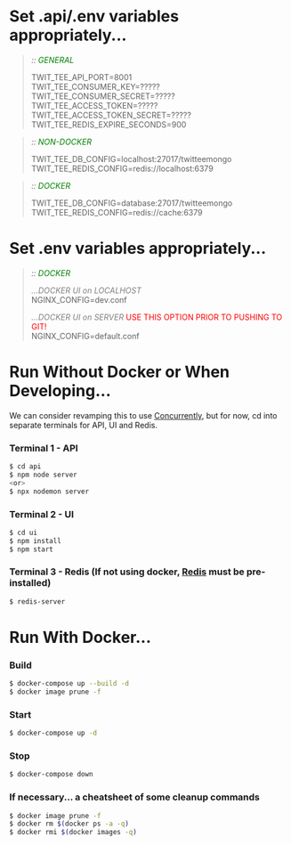 # Set .api/.env variables appropriately... 
 
> *:: <span style="color:green">GENERAL</span>*
>
> TWIT_TEE_API_PORT=8001<br/>
> TWIT_TEE_CONSUMER_KEY=?????<br/>
> TWIT_TEE_CONSUMER_SECRET=?????<br/>
> TWIT_TEE_ACCESS_TOKEN=?????<br/>
> TWIT_TEE_ACCESS_TOKEN_SECRET=?????<br/>
> TWIT_TEE_REDIS_EXPIRE_SECONDS=900<br/>

> *:: <span style="color:green">NON-DOCKER</span>*
> 
> TWIT_TEE_DB_CONFIG=localhost:27017/twitteemongo<br/>
> TWIT_TEE_REDIS_CONFIG=redis://localhost:6379<br/>
 
> *:: <span style="color:green">DOCKER</span>*
> 
> TWIT_TEE_DB_CONFIG=database:27017/twitteemongo<br/>
> TWIT_TEE_REDIS_CONFIG=redis://cache:6379<br/>

# Set .env variables appropriately... 
 
> 
> *:: <span style="color:green">DOCKER</span>*
>
> <span style="color:gray">*...DOCKER UI on LOCALHOST*</span><br/>
> NGINX_CONFIG=dev.conf
>
> <span style="color:gray">*...DOCKER UI on SERVER*</span><span style="color:red"> USE THIS OPTION PRIOR TO PUSHING TO GIT!</span><br/>
> NGINX_CONFIG=default.conf

# Run Without Docker or When Developing...
We can consider revamping this to use [Concurrently](https://github.com/kimmobrunfeldt/concurrently), but for now, cd into separate terminals for API, UI and Redis.

### Terminal 1 - API
```sh
$ cd api
$ npm node server
<or>
$ npx nodemon server
```
### Terminal 2 - UI
```sh
$ cd ui
$ npm install
$ npm start
```

### Terminal 3 - Redis (If not using docker, [Redis](https://redis.io/) must be pre-installed)
````sh
$ redis-server
````

# Run With Docker...

### Build
```sh
$ docker-compose up --build -d
$ docker image prune -f
```
### Start
```sh
$ docker-compose up -d
```
### Stop
```sh
$ docker-compose down
```
### If necessary... a cheatsheet of some cleanup commands
```sh
$ docker image prune -f
$ docker rm $(docker ps -a -q)
$ docker rmi $(docker images -q)
```
